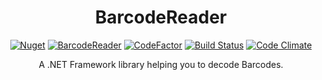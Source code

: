 <h1 align="center">BarcodeReader</h1>
<div align="center">

[![Nuget](https://img.shields.io/nuget/v/speyck.BarcodeReader)](https://www.nuget.org/packages/speyck.BarcodeReader/)
[![BarcodeReader](https://img.shields.io/nuget/dt/speyck.BarcodeReader.svg)](https://www.nuget.org/packages/speyck.BarcodeReader/)
[![CodeFactor](https://www.codefactor.io/repository/github/speyck/barcodereader/badge)](https://www.codefactor.io/repository/github/speyck/barcodereader)
[![Build Status](https://app.travis-ci.com/speyck/BarcodeReader.svg?branch=main)](https://app.travis-ci.com/speyck/BarcodeReader)
[![Code Climate](https://codeclimate.com/github/speyck/BarcodeReader/badges/gpa.svg)](https://codeclimate.com/github/speyck/BarcodeReader)

A .NET Framework library helping you to decode Barcodes.
  
